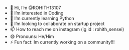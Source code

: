 - 👋 Hi, I’m @ROHITH13107
- 👀 I’m interested in Coding 
- 🌱 I’m currently learning Python
- 💞️ I’m looking to collaborate on startup project
- 📫 How to reach me on instagram (ig id : rohith_sensei) 
- 😄 Pronouns: He/Him
- ⚡ Fun fact: Im currently working on a community!!!

<!---
ROHITH13107/ROHITH13107 is a ✨ special ✨ repository because its `README.md` (this file) appears on your GitHub profile.
You can click the Preview link to take a look at your changes.
--->
